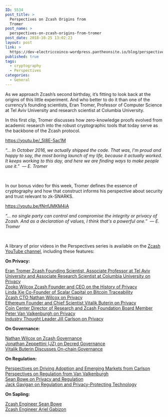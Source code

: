 ```yaml
---
ID: 5534
post_title: >
  Perspectives on Zcash Origins from
  Tromer
post_name: >
  perspectives-on-zcash-origins-from-tromer
post_date: 2018-10-25 13:02:23
layout: post
link: >
  https://dev-electriccoinco-wordpress.pantheonsite.io/blog/perspectives-on-zcash-origins-from-tromer/
published: true
tags:
  - cryptography
  - Perspectives
categories:
  - General
---
```

<!-- wp:paragraph -->
<p>As we approach Zcash’s second birthday, it’s fitting to look back at the origins of this little experiment. And who better to do it than one of the currency’s founding scientists, Eran Tromer, Professor of Computer Science at Tel Aviv University and research scientist at Columbia University.<br></p>
<!-- /wp:paragraph -->

<!-- wp:paragraph -->
<p>In this first clip, Tromer discusses how zero-knowledge proofs evolved from academic research into the robust cryptographic tools that today serve as the backbone of the Zcash protocol.</p>
<!-- /wp:paragraph -->

<!-- wp:core-embed/youtube {"url":"https://youtu.be/_5I8E-5ac1M","type":"video","providerNameSlug":"youtube"} -->
https://youtu.be/_5I8E-5ac1M
<!-- /wp:core-embed/youtube -->

<!-- wp:paragraph -->
<p><em>“... In October 2016, we actually shipped the code. That was, I'm proud and happy to say, the most boring launch of my life, because it actually worked. It keeps working to this day, and here we are finding ways to make people use it.”&nbsp; — E. Tromer</em></p>
<!-- /wp:paragraph -->

<!-- wp:paragraph -->
<p>&nbsp;</p>
<!-- /wp:paragraph -->

<!-- wp:paragraph -->
<p>In our bonus video for this week, Tromer defines the essence of cryptography and how that construct informs his perspective about security and trust relevant to zk-SNARKS.<br></p>
<!-- /wp:paragraph -->

<!-- wp:core-embed/youtube {"url":"https://youtu.be/fNnfJMKM4iA","type":"video","providerNameSlug":"youtube"} -->
https://youtu.be/fNnfJMKM4iA
<!-- /wp:core-embed/youtube -->

<!-- wp:paragraph -->
<p><em>“... no single party can control and compromise the integrity or privacy of Zcash. And as a declaration of values, I think that's a powerful one.”&nbsp; — E. Tromer</em></p>
<!-- /wp:paragraph -->

<!-- wp:paragraph -->
<p>&nbsp;</p>
<!-- /wp:paragraph -->

<!-- wp:paragraph -->
<p>A library of prior videos in the Perspectives series is available on the <a href="https://www.youtube.com/playlist?list=PLVm6KZ09QEQw3EvlfI-NcZUJ5NzFUyqxY">Zcash YouTube channel</a>, including these features:</p>
<!-- /wp:paragraph -->

<!-- wp:paragraph -->
<p><strong>On Privacy:</strong></p>
<!-- /wp:paragraph -->

<!-- wp:paragraph -->
<p><a href="https://youtu.be/qRypm80AOmM">Eran Tromer Zcash Founding Scientist, Associate Professor at Tel Aviv University and Associate Research Scientist at Columbia University on Privacy</a><br><a href="https://youtu.be/F92QSYIpSCk">Zooko Wilcox Zcash Founder and CEO on the History of Privacy</a><br><a href="https://youtu.be/4lI1s3rLPDo">Linda Xie Co-Founder of Scalar Capital on Bitcoin Traceability</a><br><a href="https://youtu.be/xyNbW5Mdhrw">Zcash CTO Nathan Wilcox on Privacy</a><br><a href="https://youtu.be/gcV9KlnW-dc">Ethereum Founder and Chief Scientist Vitalik Buterin on Privacy</a><br><a href="https://youtu.be/ATOSViH5YjY">Coin Center Director of Research and Zcash Foundation Board Member Peter Van Valkenburgh on Privacy</a><br><a href="https://youtu.be/yDm2XGrGIDQ">Industry Thought Leader Jill Carlson on Privacy</a><br></p>
<!-- /wp:paragraph -->

<!-- wp:paragraph -->
<p><strong>On Governance:</strong></p>
<!-- /wp:paragraph -->

<!-- wp:paragraph -->
<p><a href="https://youtu.be/CaRgCsreBDU">Nathan Wilcox on Zcash Governance<br></a><a href="https://youtu.be/0q6j5Kcogwc">Jonathan Zeppettini (JZ) on Decred Governance</a><br><a href="https://youtu.be/w-CH_5il9aU">Vitalik Buterin Discusses On-chain Governance</a><br></p>
<!-- /wp:paragraph -->

<!-- wp:paragraph -->
<p><strong>On Regulation:</strong></p>
<!-- /wp:paragraph -->

<!-- wp:paragraph -->
<p><a href="https://z.cash/blog/perspectives-on-wall-street-and-emerging-markets-from-carlson/">Perspectives on Driving Adoption and Emerging Markets from Carlson</a><br><a href="https://z.cash/blog/perspectives-on-regulation-from-van-valkenburgh/">Perspectives on Regulation from Van Valkenburgh</a><br><a href="https://youtu.be/jKjssvbYGCA">Sean Bowe on Privacy and Regulation</a><br><a href="https://youtu.be/o7gs4f8noHc">Jack Gavigan on Regulation and Privacy-Protecting Technology</a><br></p>
<!-- /wp:paragraph -->

<!-- wp:paragraph -->
<p><strong>On Sapling:</strong> </p>
<!-- /wp:paragraph -->

<!-- wp:paragraph -->
<p><a href="https://youtu.be/KECoajyj8v8">Zcash Engineer Sean Bowe</a><br><a href="https://youtu.be/zPFhr546oYc">Zcash Engineer Ariel Gabizon</a><br></p>
<!-- /wp:paragraph -->